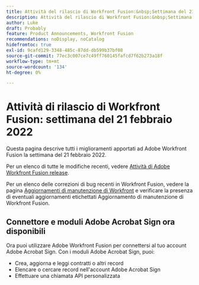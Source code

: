 ```yaml
---
title: Attività del rilascio di Workfront Fusion:&nbsp;Settimana del 21 febbraio 2022
description: Attività del rilascio di Workfront Fusion:&nbsp;Settimana del 21 febbraio 2022
author: Luke
draft: Probably
feature: Product Announcements, Workfront Fusion
recommendations: noDisplay, noCatalog
hidefromtoc: true
exl-id: 9cafd129-3348-485c-87dd-db599b37bf08
source-git-commit: 77ec3c007ce7c49ff760145fafcd7f62b273a18f
workflow-type: tm+mt
source-wordcount: '134'
ht-degree: 0%

---
```


# Attività di rilascio di Workfront Fusion: settimana del 21 febbraio 2022

Questa pagina descrive tutti i miglioramenti apportati ad Adobe Workfront Fusion la settimana del 21 febbraio 2022.

Per un elenco di tutte le modifiche recenti, vedere [Attività di Adobe Workfront Fusion release](/help/workfront-fusion/fusion-product-releases/fusion-release-activity.md).

Per un elenco delle correzioni di bug recenti in Workfront Fusion, vedere la pagina [Aggiornamenti di manutenzione di Workfront](https://experienceleague.adobe.com/docs/workfront-known-issues/releases/current-updates.html?lang=it) e verificare la presenza di eventuali aggiornamenti etichettati Aggiornamento di manutenzione di Workfront Fusion.

## Connettore e moduli Adobe Acrobat Sign ora disponibili

Ora puoi utilizzare Adobe Workfront Fusion per connettersi al tuo account Adobe Acrobat Sign. Con i moduli Adobe Acrobat Sign, puoi:

* Crea, aggiorna e leggi contratti o altri record
* Elencare o cercare record nell&#39;account Adobe Acrobat Sign
* Effettuare una chiamata API personalizzata
